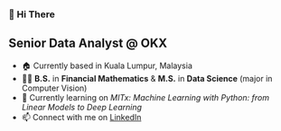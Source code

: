 ### 👋 Hi There 

## Senior Data Analyst @ OKX

- 🏠 Currently based in Kuala Lumpur, Malaysia
- 👨‍🎓 **B.S.** in **Financial Mathematics** & **M.S.** in **Data Science** (major in Computer Vision)
- 🙎 Currently learning on _MITx: Machine Learning with Python: from Linear Models to Deep Learning_
- 📫 Connect with me on [LinkedIn](https://www.linkedin.com/in/lim-kim-hoong-0757591ba/)

<!--
**LimKimHoong/LimKimHoong** is a ✨ _special_ ✨ repository because its `README.md` (this file) appears on your GitHub profile.

Here are some ideas to get you started:

-->
